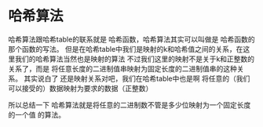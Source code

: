 # 哈希算法

哈希算法跟哈希table的联系就是 哈希函数，哈希算法其实可以叫做是 哈希函数的那个函数的写法。
但是在哈希table中我们是映射的k和哈希值之间的关系，在这里我们的哈希算法当然也是映射的算法
不过我们这里的映射不是关于k和正整数的关系了，而是 将任意长度的二进制值串映射为固定长度的二进制值串的这种关系。
其实说白了 还是映射关系对吧，我们在哈希table中也是啊 将任意的（我们可以接受的）数据映射为要求的数据（正整数）

所以总结一下 哈希算法就是将任意的二进制数不管是多少位映射为一个固定长度的一个值 的算法。
